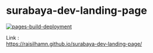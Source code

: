 # surabaya-dev-landing-page

[![pages-build-deployment](https://github.com/raisilhamn/surabaya-dev-landing-page/actions/workflows/pages/pages-build-deployment/badge.svg)](https://github.com/raisilhamn/surabaya-dev-landing-page/actions/workflows/pages/pages-build-deployment)

Link :  
<https://raisilhamn.github.io/surabaya-dev-landing-page/>

